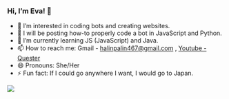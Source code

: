 ### Hi, I’m Eva! 👋
- 👀 I’m interested in coding bots and creating websites.
- 🤖 I will be posting how-to properly code a bot in JavaScript and Python.
- 🌱 I’m currently learning JS (JavaScript) and Java.
- 📫 How to reach me: Gmail - halinpalin467@gmail.com , [Youtube - Quester](https://www.youtube.com/channel/UCP50VU_vAMGOH6cY4lfR1qg)
- 😄 Pronouns: She/Her
- ⚡ Fun fact: If I could go anywhere I want, I would go to Japan.


<img src="https://github-readme-stats.vercel.app/api?username=MyWorldEva&&show_icons=true&title_color=ffffff&icon_color=bb2acf&text_color=daf7dc&bg_color=151515">
